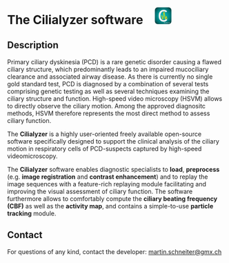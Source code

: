 The Cilialyzer software  &nbsp;&nbsp; <img src="logo/logo.png" alt="drawing" width="39"/>
=======================

Description
-----------

Primary ciliary dyskinesia (PCD) is a rare genetic disorder causing a 
flawed ciliary structure, which predominantly leads to an impaired 
mucociliary clearance and associated airway disease. 
As there is currently no single gold standard test,
PCD is diagnosed by a combination of several tests comprising genetic testing 
as well as several techniques examining the ciliary structure and function. 
High-speed video microscopy (HSVM) allows to directly observe the ciliary 
motion. Among the approved diagnositc methods, HSVM therefore represents the 
most direct method to assess ciliary function. 

The **Cilialyzer** is a highly user-oriented freely available open-source 
software specifically designed to support the clinical analysis of the ciliary 
motion in respiratory cells of PCD-suspects captured by high-speed 
videomicroscopy.

The **Cilialyzer** software enables diagnostic specialists to **load**, 
**preprocess** (e.g. **image registration** and **contrast enhancement**) 
and to replay the image sequences with a feature-rich replaying module 
facilitating and improving  the visual assessment of ciliary function. 
The software furthermore allows to comfortably compute the 
**ciliary beating frequency (CBF)** as well as the **activity map**, 
and contains a simple-to-use **particle tracking** module. 


Contact
-------

For questions of any kind, contact the developer: martin.schneiter@gmx.ch
